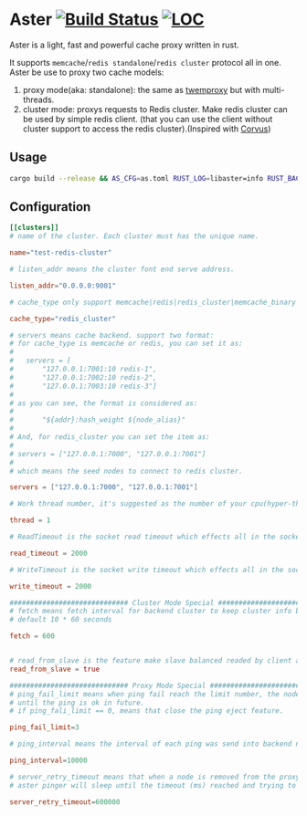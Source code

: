 Aster [![Build Status](https://travis-ci.org/wayslog/aster.svg?branch=master)](https://travis-ci.org/wayslog/aster) [![LOC](https://tokei.rs/b1/github/wayslog/aster)](https://github.com/wayslog/aster)
======================

Aster is a light, fast and powerful cache proxy written in rust.

It supports `memcache`/`redis standalone`/`redis cluster` protocol all in one. Aster be use to proxy two cache models:

1. proxy mode(aka: standalone): the same as [twemproxy](https://github.com/twitter/twemproxy) but with multi-threads.
2. cluster mode: proxys requests to Redis cluster. Make redis cluster can be used by simple redis client. (that you can use the client without cluster support to access the redis cluster).(Inspired with [Corvus](https://github.com/eleme/corvus))

## Usage

```bash
cargo build --release && AS_CFG=as.toml RUST_LOG=libaster=info RUST_BACKTRACE=1 ./target/release/aster
```

## Configuration

```toml
[[clusters]]
# name of the cluster. Each cluster must has the unique name.

name="test-redis-cluster"

# listen_addr means the cluster font end serve address.

listen_addr="0.0.0.0:9001"

# cache_type only support memcache|redis|redis_cluster|memcache_binary

cache_type="redis_cluster"

# servers means cache backend. support two format:
# for cache_type is memcache or redis, you can set it as:
#
#   servers = [
#       "127.0.0.1:7001:10 redis-1",
#       "127.0.0.1:7002:10 redis-2",
#       "127.0.0.1:7003:10 redis-3"]
#
# as you can see, the format is considered as:
#
#       "${addr}:hash_weight ${node_alias}"
#
# And, for redis_cluster you can set the item as:
#
# servers = ["127.0.0.1:7000", "127.0.0.1:7001"]
#
# which means the seed nodes to connect to redis cluster.

servers = ["127.0.0.1:7000", "127.0.0.1:7001"]

# Work thread number, it's suggested as the number of your cpu(hyper-thread) number.

thread = 1

# ReadTimeout is the socket read timeout which effects all in the socket in millisecond

read_timeout = 2000

# WriteTimeout is the socket write timeout which effects all in the socket in millisecond

write_timeout = 2000

############################# Cluster Mode Special #######################################################
# fetch means fetch interval for backend cluster to keep cluster info become newer.
# default 10 * 60 seconds

fetch = 600


# read_from_slave is the feature make slave balanced readed by client and ignore side effects.
read_from_slave = true

############################# Proxy Mode Special #######################################################
# ping_fail_limit means when ping fail reach the limit number, the node will be ejected from the cluster
# until the ping is ok in future.
# if ping_fali_limit == 0, means that close the ping eject feature.

ping_fail_limit=3

# ping_interval means the interval of each ping was send into backend node in millisecond.

ping_interval=10000

# server_retry_timeout means that when a node is removed from the proxy consist hash ring, 
# aster pinger will sleep until the timeout (ms) reached and trying to re-add the node again.

server_retry_timeout=600000
```

